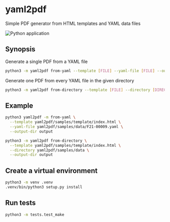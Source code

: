 # yaml2pdf

Simple PDF generator from HTML templates and YAML data files

![Python application](https://github.com/xdurana/yaml2pdf/workflows/Python%20application/badge.svg)

## Synopsis

Generate a single PDF from a YAML file

```bash
python3 -m yaml2pdf from-yaml --template [FILE] --yaml-file [FILE] --output-dir [OUTPUT]
```

Generate one PDF from every YAML file in the given directory

```bash
python3 -m yaml2pdf from-directory --template [FILE] --directory [DIRECTORY] --output-dir [OUTPUT]
```

## Example

```bash
python3 yaml2pdf -m from-yaml \
  --template yaml2pdf/samples/template/index.html \
  --yaml-file yaml2pdf/samples/data/F21-00009.yaml \
  --output-dir output
```

```bash
python3 -m yaml2pdf from-directory \
  --template yaml2pdf/samples/template/index.html \
  --directory yaml2pdf/samples/data \
  --output-dir output
```

## Create a virtual environment

```bash
python3 -m venv .venv
.venv/bin/python3 setup.py install
```

## Run tests

```bash
python3 -m tests.test_make
```
